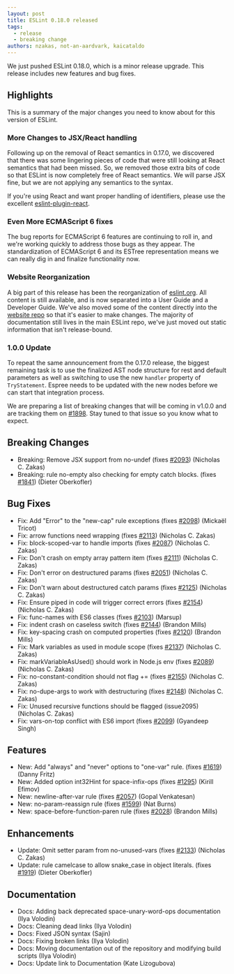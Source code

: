 ```yaml
---
layout: post
title: ESLint 0.18.0 released
tags:
  - release
  - breaking change
authors: nzakas, not-an-aardvark, kaicataldo
---
```


We just pushed ESLint 0.18.0, which is a minor release upgrade. This release includes new features and bug fixes.

## Highlights

This is a summary of the major changes you need to know about for this version of ESLint.

### More Changes to JSX/React handling

Following up on the removal of React semantics in 0.17.0, we discovered that there was some lingering pieces of code that were still looking at React semantics that had been missed. So, we removed those extra bits of code so that ESLint is now completely free of React semantics. We will parse JSX fine, but we are not applying any semantics to the syntax.

If you're using React and want proper handling of identifiers, please use the excellent [eslint-plugin-react](https://github.com/yannickcr/eslint-plugin-react).

### Even More ECMAScript 6 fixes

The bug reports for ECMAScript 6 features are continuing to roll in, and we're working quickly to address those bugs as they appear. The standardization of ECMAScript 6 and its ESTree representation means we can really dig in and finalize functionality now.

### Website Reorganization

A big part of this release has been the reorganization of [eslint.org](https://eslint.org). All content is still available, and is now separated into a User Guide and a Developer Guide. We've also moved some of the content directly into the [website repo](https://github.com/eslint/eslint.github.io) so that it's easier to make changes. The majority of documentation still lives in the main ESLint repo, we've just moved out static information that isn't release-bound.

### 1.0.0 Update

To repeat the same announcement from the 0.17.0 release, the biggest remaining task is to use the finalized AST node structure for rest and default parameters as well as switching to use the new `handler` property of `TryStatement`. Espree needs to be updated with the new nodes before we can start that integration process.

We are preparing a list of breaking changes that will be coming in v1.0.0 and are tracking them on [#1898](https://github.com/eslint/eslint/issues/1898). Stay tuned to that issue so you know what to expect.

## Breaking Changes

* Breaking: Remove JSX support from no-undef (fixes [#2093](https://github.com/eslint/eslint/issues/2093)) (Nicholas C. Zakas)
* Breaking: rule no-empty also checking for empty catch blocks. (fixes [#1841](https://github.com/eslint/eslint/issues/1841)) (Dieter Oberkofler)

## Bug Fixes

* Fix: Add "Error" to the "new-cap" rule exceptions (fixes [#2098](https://github.com/eslint/eslint/issues/2098)) (Mickaël Tricot)
* Fix: arrow functions need wrapping (fixes [#2113](https://github.com/eslint/eslint/issues/2113)) (Nicholas C. Zakas)
* Fix: block-scoped-var to handle imports (fixes [#2087](https://github.com/eslint/eslint/issues/2087)) (Nicholas C. Zakas)
* Fix: Don't crash on empty array pattern item (fixes [#2111](https://github.com/eslint/eslint/issues/2111)) (Nicholas C. Zakas)
* Fix: Don't error on destructured params (fixes [#2051](https://github.com/eslint/eslint/issues/2051)) (Nicholas C. Zakas)
* Fix: Don't warn about destructured catch params (fixes [#2125](https://github.com/eslint/eslint/issues/2125)) (Nicholas C. Zakas)
* Fix: Ensure piped in code will trigger correct errors (fixes [#2154](https://github.com/eslint/eslint/issues/2154)) (Nicholas C. Zakas)
* Fix: func-names with ES6 classes (fixes [#2103](https://github.com/eslint/eslint/issues/2103)) (Marsup)
* Fix: indent crash on caseless switch (fixes [#2144](https://github.com/eslint/eslint/issues/2144)) (Brandon Mills)
* Fix: key-spacing crash on computed properties (fixes [#2120](https://github.com/eslint/eslint/issues/2120)) (Brandon Mills)
* Fix: Mark variables as used in module scope (fixes [#2137](https://github.com/eslint/eslint/issues/2137)) (Nicholas C. Zakas)
* Fix: markVariableAsUsed() should work in Node.js env (fixes [#2089](https://github.com/eslint/eslint/issues/2089)) (Nicholas C. Zakas)
* Fix: no-constant-condition should not flag += (fixes [#2155](https://github.com/eslint/eslint/issues/2155)) (Nicholas C. Zakas)
* Fix: no-dupe-args to work with destructuring (fixes [#2148](https://github.com/eslint/eslint/issues/2148)) (Nicholas C. Zakas)
* Fix: Unused recursive functions should be flagged (issue2095) (Nicholas C. Zakas)
* Fix: vars-on-top conflict with ES6 import (fixes [#2099](https://github.com/eslint/eslint/issues/2099)) (Gyandeep Singh)

## Features

* New: Add "always" and "never" options to "one-var" rule. (fixes [#1619](https://github.com/eslint/eslint/issues/1619)) (Danny Fritz)
* New: Added option int32Hint for space-infix-ops (fixes [#1295](https://github.com/eslint/eslint/issues/1295)) (Kirill Efimov)
* New: newline-after-var rule (fixes [#2057](https://github.com/eslint/eslint/issues/2057)) (Gopal Venkatesan)
* New: no-param-reassign rule (fixes [#1599](https://github.com/eslint/eslint/issues/1599)) (Nat Burns)
* New: space-before-function-paren rule (fixes [#2028](https://github.com/eslint/eslint/issues/2028)) (Brandon Mills)

## Enhancements

* Update: Omit setter param from no-unused-vars (fixes [#2133](https://github.com/eslint/eslint/issues/2133)) (Nicholas C. Zakas)
* Update: rule camelcase to allow snake_case in object literals. (fixes [#1919](https://github.com/eslint/eslint/issues/1919)) (Dieter Oberkofler)

## Documentation

* Docs: Adding back deprecated space-unary-word-ops documentation (Ilya Volodin)
* Docs: Cleaning dead links (Ilya Volodin)
* Docs: Fixed JSON syntax (Sajin)
* Docs: Fixing broken links (Ilya Volodin)
* Docs: Moving documentation out of the repository and modifying build scripts (Ilya Volodin)
* Docs: Update link to Documentation (Kate Lizogubova)
